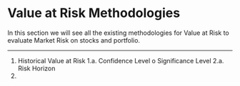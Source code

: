 # Value at Risk Methodologies
In this section we will see all the existing methodologies for Value at Risk to evaluate Market Risk on stocks and portfolio.
***
1. Historical Value at Risk
   1.a. Confidence Level o Significance Level
   2.a. Risk Horizon
3. 
